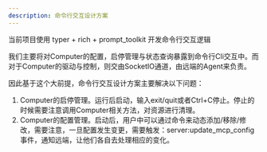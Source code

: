```yaml
---
description: 命令行交互设计方案
---
```


当前项目使用  typer + rich + prompt_toolkit 开发命令行交互逻辑

我们主要将对Computer的配置，启停管理与状态查询暴露到命令行Cli交互中。而对于Computer的驱动与控制，则交由SocketIO通道，由远端的Agent来负责。

因此基于这个大前提，命令行交互设计方案主要解决以下问题：

1. Computer的启停管理。运行后启动，输入exit/quit或者Ctrl+C停止。停止的时候需要注意调用Computer相关方法，对资源进行清理。
2. Computer的配置管理。启动后，用户中可以通过命令来动态添加/移除/修改，需要注意，一旦配置发生变更，需要触发：server:update_mcp_config 事件，通知远端，让他们各自去处理相应的变化。